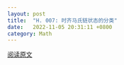 ```yaml
---
layout: post
title:  "H. 007: 时齐马氏链状态的分类"
date:   2022-11-05 20:31:11 +0800
category: Math
---
```

[阅读原文](http://cdn.constantine3.cn/H.%20007.pdf)
